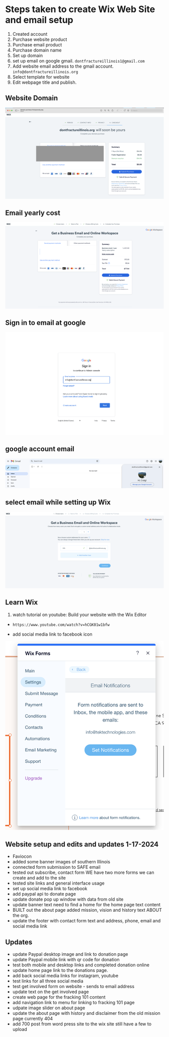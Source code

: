 # Steps taken to create Wix Web Site and email setup

1. Created account
2. Purchase website product
3. Purchase email product
4. Purchase domain name
5. Set up domain
6. set up email on google gmail.                   ``` dontfractureillinois1@gmail.com ```
7. Add website email address to the gmail account. ``` info@dontfractureillinois.org ```
8. Select template for website
9. Edit webpage title and publish.

## Website Domain

![Domain Purchase](/Project-Planning/images/domain-purchase-firstyearonly.png)

## Email yearly cost

![Domain Purchase](/Project-Planning/images/email-cost-total.png)

## Sign in to email at google

![Domain Purchase](/Project-Planning/images/email-signin-at-google.png)

## google account email

![Domain Purchase](/Project-Planning/images/google-gmail-account-info@dontfracillinoiseamil.png)

## select email while setting up Wix

![Domain Purchase](/Project-Planning/images/wix-email-selection.png)

## Learn Wix

1. watch tutorial on youtube: Build your website with the Wix Editor

- ``` https://www.youtube.com/watch?v=hCGK01w1bfw ```

- add social media link to facebook icon

![Form Submission](/Project-Planning/images/form-email-submission.png)

## Website setup and edits and updates 1-17-2024

- Faviocon
- added some banner images of southern Illinois
- connected form submission to SAFE email
- tested out subscribe, contact form WE have two more forms we can create and add to the site
- tested site links and general interface usage
- set up social media link to facebook
- add paypal api to donate page
- update donate pop up window with data from old site
- update banner text need to find a home for the home page text content
- BUILT out the about page added mission, vision and history text ABOUT the org.
- update the footer with contact form text and address, phone, email and social media link

## Updates

- update Paypal desktop image and link to donation page
- update Paypal mobile link with qr code for donation
- test both mobile and desktop links and completed donation online
- update home page link to the donations page.
- add back social media links for instagram, youtube
- test links for all three social media
- test get involved form on website - sends to email address
- update text on the get involved page
- create web page for the fracking 101 content
- add navigation link to menu for linking to fracking 101 page
- udpate image slider on about page
- update the about page with history and disclaimer from the old mission page currently 404
- add 700 post from word press site to the wix site still have a few to upload